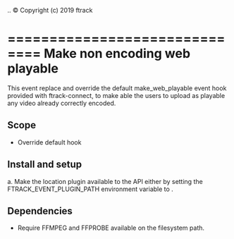 ..
    :copyright: Copyright (c) 2019 ftrack

==============================
Make non encoding web playable
==============================

This event replace and override the default make_web_playable event hook provided
with ftrack-connect, to make able the users to upload as playable any video already
correctly encoded.


Scope
-----

* Override default hook


Install and setup
-----------------

a. Make the location plugin available to the API either by setting the 
FTRACK_EVENT_PLUGIN_PATH environment variable to <custom-location-folder>. 


Dependencies
------------

* Require FFMPEG and FFPROBE available on the filesystem path.

